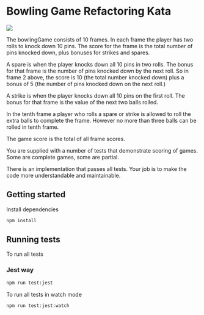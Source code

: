# Bowling Game Refactoring Kata

<img src="https://rocketninesolutions.com/wp-content/uploads/2022/10/csd_bowling_scoresheet_example.png">

The bowlingGame consists of 10 frames. In each frame the player has two rolls to knock down 10 pins. The score for the frame is the total number of pins knocked down, plus bonuses for strikes and spares.

A spare is when the player knocks down all 10 pins in two rolls. The bonus for that frame is the number of pins knocked down by the next roll. So in frame 2 above, the score is 10 (the total number knocked down) plus a bonus of 5 (the number of pins knocked down on the next roll.)

A strike is when the player knocks down all 10 pins on the first roll. The bonus for that frame is the value of the next two balls rolled.

In the tenth frame a player who rolls a spare or strike is allowed to roll the extra balls to complete the frame. However no more than three balls can be rolled in tenth frame.

The game score is the total of all frame scores.

You are supplied with a number of tests that demonstrate scoring of games. Some are complete games, some are partial.

There is an implementation that passes all tests. Your job is to make the code more understandable and maintainable.

## Getting started

Install dependencies

```sh
npm install
```

## Running tests

To run all tests

### Jest way

```sh
npm run test:jest
```

To run all tests in watch mode

```sh
npm run test:jest:watch
```
